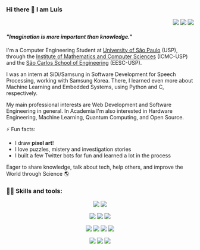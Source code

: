 ### Hi there 👋 I am Luís

<div align="right">

[![](https://img.shields.io/badge/resume-%23777.svg?&logo=googlesheets&logoColor=white)](https://github.com/lfvperes/lfvperes/blob/main/Resume.pdf)
[![](https://img.shields.io/badge/linkedin-%230077B5.svg?&logo=linkedin&logoColor=white)](https://linkedin.com/in/lfvperes)
[![](https://img.shields.io/badge/gmail-%23FFFFFF.svg?&logo=gmail&logoColor=%23D14836)](mailto:luisfvperes@gmail.com)

</div>

#### _"Imagination is more important than knowledge."_
I'm a Computer Engineering Student at [University of São Paulo](https://www5.usp.br/#english) (USP), through the [Institute of Mathematics and Computer Sciences](https://www.icmc.usp.br/en) (ICMC-USP) and the [São Carlos School of Engineering](https://eesc.usp.br/en/) (EESC-USP).  

I was an intern at SiDi/Samsung in Software Development for Speech Processing, working with Samsung Korea. There, I learned even more about Machine Learning and Embedded Systems, using Python and C, respectively.

My main professional interests are Web Development and Software Engineering in general. In Academia I'm also interested in Hardware Engineering, Machine Learning, Quantum Computing, and Open Source. 

⚡ Fun facts: 
- I draw **pixel art**!
- I love puzzles, mistery and investigation stories
- I built a few Twitter bots for fun and learned a lot in the process

Eager to share knowledge, talk about tech, help others, and improve the World through Science 🌎

### 👩‍💻 **Skills and tools:**

<div align="center">

![](https://img.shields.io/badge/python-%231C3B56.svg?&style=for-the-badge&logo=python&logoColor=%23FFD343)
![](https://img.shields.io/badge/C/C++-%2300599C.svg?&style=for-the-badge&logo=c%2B%2B&logoColor=white)
<!-- ![](https://img.shields.io/badge/c%20%23-%23239120.svg?&style=for-the-badge&logo=c-sharp&logoColor=white) -->


</div>

<div align="center">

![](https://img.shields.io/badge/html-%23E34F26.svg?&style=for-the-badge&logo=html5&logoColor=white)
![](https://img.shields.io/badge/css-%231572B6.svg?&style=for-the-badge&logo=css3&logoColor=white)
![](https://img.shields.io/badge/javascript-%23292610.svg?&style=for-the-badge&logo=javascript&logoColor=%23FCDC00)

![](https://img.shields.io/badge/node.js-%2343853D.svg?&style=for-the-badge&logo=node.js&logoColor=white)
![](https://img.shields.io/badge/react.js-%23282C34.svg?&style=for-the-badge&logo=react&logoColor=%2361DAFB)
![](https://img.shields.io/badge/bootstrap-%237952B3.svg?&style=for-the-badge&logo=bootstrap&logoColor=white)
![](https://img.shields.io/badge/selenium-%2343B02A.svg?&style=for-the-badge&logo=selenium&logoColor=white)
<!-- ![](https://img.shields.io/badge/vue.js-%2335495E.svg?&style=for-the-badge&logo=vue.js&logoColor=%2341B883) -->
<!-- ![](https://img.shields.io/badge/adobe%20xd-%23470137.svg?&style=for-the-badge&logo=adobe-xd&logoColor=%23FF61F6) -->

</div>

<div align="center">

![](https://img.shields.io/badge/fedora-%233c6eb4.svg?&style=for-the-badge&logo=fedora&logoColor=white)
![](https://img.shields.io/badge/git-%23F54D27.svg?&style=for-the-badge&logo=git&logoColor=white)
![](https://img.shields.io/badge/tensorflow-%23425066.svg?&style=for-the-badge&logo=tensorflow&logoColor=%23FF6F00)
<!-- ![](https://img.shields.io/badge/vs%20code-%232C2C32.svg?&style=for-the-badge&logo=visual-studio-code&logoColor=%23007ACC) -->
<!---
![](https://img.shields.io/badge/adobe%20photoshop-%23001E36.svg?&style=for-the-badge&logo=adobe-photoshop&logoColor=%2331A8FF)
![](https://img.shields.io/badge/adobe%20illustrator-%23330000.svg?&style=for-the-badge&logo=adobe-illustrator&logoColor=%23FF9A00)
![](https://img.shields.io/badge/adobe%20indesign-%2349021F.svg?&style=for-the-badge&logo=adobe-indesign&logoColor=%23FF3366)

![](https://img.shields.io/badge/ms%20excel-%23217346.svg?&style=for-the-badge&logo=microsoft-excel&logoColor=white)
![](https://img.shields.io/badge/ms%20word-%232B579A.svg?&style=for-the-badge&logo=microsoft-word&logoColor=white)
![](https://img.shields.io/badge/ms%20powerpoint-%23B7472A.svg?&style=for-the-badge&logo=microsoft-powerpoint&logoColor=white)

![](https://img.shields.io/badge/matlab-%230076A8.svg?&style=for-the-badge&logo=mathworks&logoColor=%23C05708)
![](https://img.shields.io/badge/autodesk-%230696D7.svg?&style=for-the-badge&logo=autodesk&logoColor=white)
- -->
</div>

